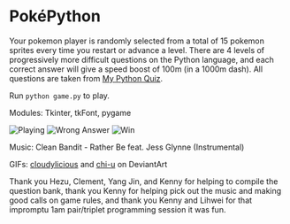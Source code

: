 # PokéPython
Your pokemon player is randomly selected from a total of 15 pokemon sprites every time you restart or advance a level. There are 4 levels of progressively more difficult questions on the Python language, and each correct answer will give a speed boost of 100m (in a 1000m dash). All questions are taken from [My Python Quiz](http://mypythonquiz.com/).

Run `python game.py` to play.

Modules: Tkinter, tkFont, pygame

![Playing](/../screenshots/screenshot1.png "Playing")
![Wrong Answer](/../screenshots/screenshot2.png "Wrong Answer")
![Win](/../screenshots/screenshot3.png "Win")

Music: Clean Bandit - Rather Be feat. Jess Glynne (Instrumental)

GIFs: [cloudylicious](http://cloudylicious.deviantart.com/) and [chi-u](chi-u.deviantart.com) on DeviantArt

Thank you Hezu, Clement, Yang Jin, and Kenny for helping to compile the question bank, thank you Kenny for helping pick out the music and making good calls on game rules, and thank you Kenny and Lihwei for that impromptu 1am pair/triplet programming session it was fun.

